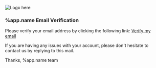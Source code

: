 ![Logo here](https://raw.githubusercontent.com/konforti/people/master/components/web/public/media/logo-symbol-64x64.png)

### %app.name Email Verification

Please verify your email address by clicking the following link:
[Verify my email](http://localhost:3000/remote/verify/VeRYL0nGt0kEN)

If you are having any issues with your account,
please don't hesitate to contact us by replying to this mail.

Thanks,
%app.name team